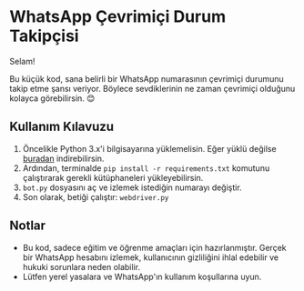 # WhatsApp Çevrimiçi Durum Takipçisi

Selam!

Bu küçük kod, sana belirli bir WhatsApp numarasının çevrimiçi durumunu takip etme şansı veriyor. Böylece sevdiklerinin ne zaman çevrimiçi olduğunu kolayca görebilirsin. 😊

## Kullanım Kılavuzu

1. Öncelikle Python 3.x'i bilgisayarına yüklemelisin. Eğer yüklü değilse [buradan](https://www.python.org/downloads/) indirebilirsin.
2. Ardından, terminalde `pip install -r requirements.txt` komutunu çalıştırarak gerekli kütüphaneleri yükleyebilirsin.
3. `bot.py` dosyasını aç ve izlemek istediğin numarayı değiştir.
4. Son olarak, betiği çalıştır: `webdriver.py`

## Notlar

- Bu kod, sadece eğitim ve öğrenme amaçları için hazırlanmıştır. Gerçek bir WhatsApp hesabını izlemek, kullanıcının gizliliğini ihlal edebilir ve hukuki sorunlara neden olabilir.
- Lütfen yerel yasalara ve WhatsApp'ın kullanım koşullarına uyun.

